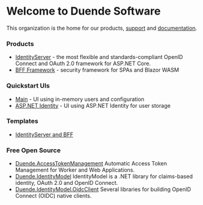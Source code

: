 # Welcome to Duende Software

This organization is the home for our products, [support](https://github.com/DuendeSoftware/Support/issues) and
[documentation](https://docs.duendesoftware.com/).

### Products

* [IdentityServer](https://github.com/DuendeSoftware/products/tree/main/identity-server) - the most flexible and standards-compliant OpenID Connect and OAuth 2.0 framework for ASP.NET Core.
* [BFF Framework](https://github.com/DuendeSoftware/BFF) - security framework for SPAs and Blazor WASM

### Quickstart UIs

* [Main](https://github.com/DuendeSoftware/IdentityServer.Quickstart.UI) - UI using in-memory users and configuration
* [ASP.NET Identity](https://github.com/DuendeSoftware/IdentityServer.Quickstart.UI.AspNetIdentity) - UI using ASP.NET Identity for user storage

### Templates

* [IdentityServer and BFF](https://github.com/DuendeSoftware/products/tree/main/templates)

### Free Open Source

* [Duende.AccessTokenManagement](https://github.com/DuendeSoftware/foss/tree/main/access-token-management/) Automatic Access Token Management for Worker and Web Applications.
* [Duende.IdentityModel](https://github.com/DuendeSoftware/foss/tree/main/identity-model/) IdentityModel is a .NET library for claims-based identity, OAuth 2.0 and OpenID Connect.
* [Duende.IdentityModel.OidcClient](https://github.com/DuendeSoftware/foss/tree/main/identity-model-oidc-client/) Several libraries for building OpenID Connect (OIDC) native clients.
